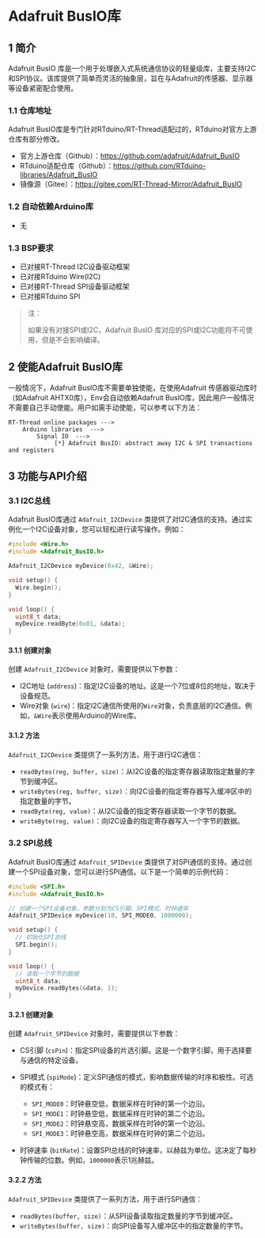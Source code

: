 # Adafruit BusIO库

## 1 简介

Adafruit BusIO 库是一个用于处理嵌入式系统通信协议的轻量级库，主要支持I2C和SPI协议。该库提供了简单而灵活的抽象层，旨在与Adafruit的传感器、显示器等设备紧密配合使用。

### 1.1 仓库地址

Adafruit BusIO库是专门针对RTduino/RT-Thread适配过的，RTduino对官方上游仓库有部分修改。

- 官方上游仓库（Github）：https://github.com/adafruit/Adafruit_BusIO
- RTduino适配仓库（Github）：https://github.com/RTduino-libraries/Adafruit_BusIO
- 镜像源（Gitee）：https://gitee.com/RT-Thread-Mirror/Adafruit_BusIO

### 1.2 自动依赖Arduino库

- 无

### 1.3 BSP要求

- 已对接RT-Thread I2C设备驱动框架
- 已对接RTduino Wire(I2C)
- 已对接RT-Thread SPI设备驱动框架
- 已对接RTduino SPI

> 注：
>
> 如果没有对接SPI或I2C，Adafruit BusIO 库对应的SPI或I2C功能将不可使用，但是不会影响编译。

## 2 使能Adafruit BusIO库

一般情况下，Adafruit BusIO库不需要单独使能，在使用Adafruit 传感器驱动库时（如Adafruit AHTX0库），Env会自动依赖Adafruit BusIO库，因此用户一般情况不需要自己手动使能。用户如需手动使能，可以参考以下方法：

```Kconfig
RT-Thread online packages --->
    Arduino libraries  --->
        Signal IO  --->
             [*] Adafruit BusIO: abstract away I2C & SPI transactions and registers
```

## 3 功能与API介绍

### 3.1 I2C总线

Adafruit BusIO库通过 `Adafruit_I2CDevice` 类提供了对I2C通信的支持。通过实例化一个I2C设备对象，您可以轻松进行读写操作。例如：

```c
#include <Wire.h>
#include <Adafruit_BusIO.h>

Adafruit_I2CDevice myDevice(0x42, &Wire);

void setup() {
  Wire.begin();
}

void loop() {
  uint8_t data;
  myDevice.readByte(0x01, &data);
}
```

#### 3.1.1 创建对象

创建 `Adafruit_I2CDevice` 对象时，需要提供以下参数：

- I2C地址 (`address`)：指定I2C设备的地址。这是一个7位或8位的地址，取决于设备规范。
- Wire对象 (`wire`)：指定I2C通信所使用的`Wire`对象，负责底层的I2C通信。例如，`&Wire`表示使用Arduino的Wire库。

#### 3.1.2 方法

`Adafruit_I2CDevice` 类提供了一系列方法，用于进行I2C通信：

- `readBytes(reg, buffer, size)`：从I2C设备的指定寄存器读取指定数量的字节到缓冲区。
- `writeBytes(reg, buffer, size)`：向I2C设备的指定寄存器写入缓冲区中的指定数量的字节。
- `readByte(reg, value)`：从I2C设备的指定寄存器读取一个字节的数据。
- `writeByte(reg, value)`：向I2C设备的指定寄存器写入一个字节的数据。

### 3.2 SPI总线

Adafruit BusIO库通过 `Adafruit_SPIDevice` 类提供了对SPI通信的支持。通过创建一个SPI设备对象，您可以进行SPI通信。以下是一个简单的示例代码：

```c
#include <SPI.h>
#include <Adafruit_BusIO.h>

// 创建一个SPI设备对象，参数分别为CS引脚、SPI模式、时钟速率
Adafruit_SPIDevice myDevice(10, SPI_MODE0, 1000000);

void setup() {
  // 初始化SPI总线
  SPI.begin();
}

void loop() {
  // 读取一个字节的数据
  uint8_t data;
  myDevice.readBytes(&data, 1);
}
```

#### 3.2.1 创建对象

创建 `Adafruit_SPIDevice` 对象时，需要提供以下参数：

- CS引脚 (`csPin`)：指定SPI设备的片选引脚。这是一个数字引脚，用于选择要与通信的特定设备。

- SPI模式 (`spiMode`)：定义SPI通信的模式，影响数据传输的时序和极性。可选的模式有：
  - `SPI_MODE0`：时钟悬空低，数据采样在时钟的第一个边沿。
  - `SPI_MODE1`：时钟悬空低，数据采样在时钟的第二个边沿。
  - `SPI_MODE2`：时钟悬空高，数据采样在时钟的第一个边沿。
  - `SPI_MODE3`：时钟悬空高，数据采样在时钟的第二个边沿。

- 时钟速率 (`bitRate`)：设置SPI总线的时钟速率，以赫兹为单位。这决定了每秒钟传输的位数。例如，`1000000`表示1兆赫兹。

#### 3.2.2 方法

`Adafruit_SPIDevice` 类提供了一系列方法，用于进行SPI通信：

- `readBytes(buffer, size)`：从SPI设备读取指定数量的字节到缓冲区。
- `writeBytes(buffer, size)`：向SPI设备写入缓冲区中的指定数量的字节。
